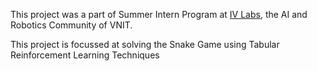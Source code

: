 This project was a part of Summer Intern Program at [IV Labs](https://www.ivlabs.in/), the AI and Robotics Community of VNIT.

This project is focussed at solving the Snake Game using Tabular Reinforcement Learning Techniques
